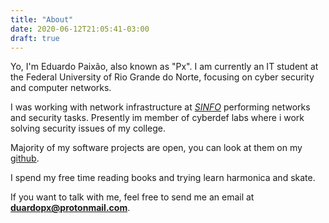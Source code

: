```yaml
---
title: "About"
date: 2020-06-12T21:05:41-03:00
draft: true
---
```


Yo, I'm Eduardo Paixão, also known as "Px". I am currently an IT student at the Federal University of Rio Grande do Norte, focusing on cyber security and computer networks.

I was working with network infrastructure at [*SINFO*](https://info.ufrn.br/) performing networks and security tasks. Presently im member of cyberdef labs where i work solving security issues of my college.

Majority of my software projects are open, you can look at them on my [github](https://github.com/duardopx/).

I spend my free time reading books and trying learn harmonica and skate.

If you want to talk with me, feel free to send me an email at **duardopx@protonmail.com**.

